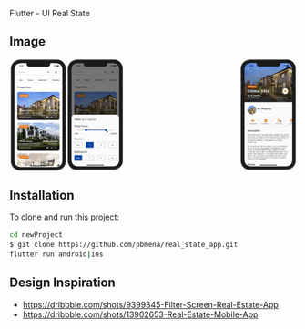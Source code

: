 Flutter - UI Real State

## Image
<img src="assets/readme_screen/picture1.png" width=100, align = "left">
<img src="assets/readme_screen/picture2.png" width=100, align = "center">
<img src="assets/readme_screen/picture3.png" width=100, align = "right">

## Installation
To clone and run this project:
```sh
cd newProject
$ git clone https://github.com/pbmena/real_state_app.git
flutter run android|ios
```
## Design Inspiration
- https://dribbble.com/shots/9399345-Filter-Screen-Real-Estate-App
- https://dribbble.com/shots/13902653-Real-Estate-Mobile-App